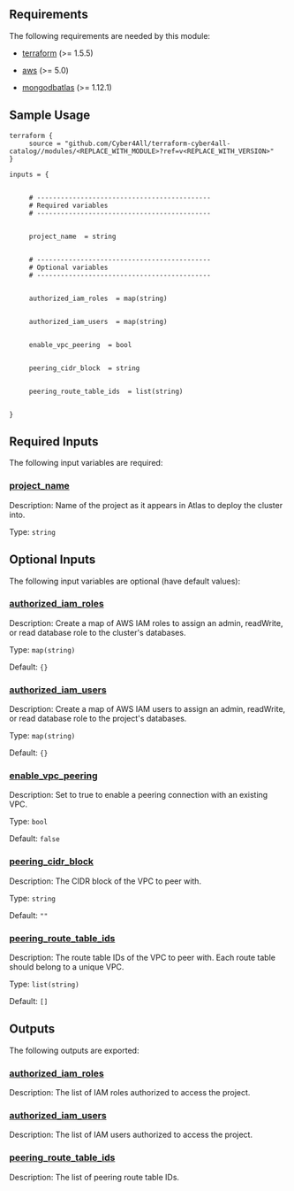 <!-- BEGIN_TF_DOCS -->
## Requirements

The following requirements are needed by this module:

- <a name="requirement_terraform"></a> [terraform](#requirement\_terraform) (>= 1.5.5)

- <a name="requirement_aws"></a> [aws](#requirement\_aws) (>= 5.0)

- <a name="requirement_mongodbatlas"></a> [mongodbatlas](#requirement\_mongodbatlas) (>= 1.12.1)
## Sample Usage
```hcl
terraform {
	 source = "github.com/Cyber4All/terraform-cyber4all-catalog//modules/<REPLACE_WITH_MODULE>?ref=v<REPLACE_WITH_VERSION>"
}

inputs = {


	 # --------------------------------------------
	 # Required variables
	 # --------------------------------------------


	 project_name  = string


	 # --------------------------------------------
	 # Optional variables
	 # --------------------------------------------


	 authorized_iam_roles  = map(string)


	 authorized_iam_users  = map(string)


	 enable_vpc_peering  = bool


	 peering_cidr_block  = string


	 peering_route_table_ids  = list(string)


}
```
## Required Inputs

The following input variables are required:

### <a name="input_project_name"></a> [project\_name](#input\_project\_name)

Description: Name of the project as it appears in Atlas to deploy the cluster into.

Type: `string`

## Optional Inputs

The following input variables are optional (have default values):

### <a name="input_authorized_iam_roles"></a> [authorized\_iam\_roles](#input\_authorized\_iam\_roles)

Description: Create a map of AWS IAM roles to assign an admin, readWrite, or read database role to the cluster's databases.

Type: `map(string)`

Default: `{}`

### <a name="input_authorized_iam_users"></a> [authorized\_iam\_users](#input\_authorized\_iam\_users)

Description: Create a map of AWS IAM users to assign an admin, readWrite, or read database role to the project's databases.

Type: `map(string)`

Default: `{}`

### <a name="input_enable_vpc_peering"></a> [enable\_vpc\_peering](#input\_enable\_vpc\_peering)

Description: Set to true to enable a peering connection with an existing VPC.

Type: `bool`

Default: `false`

### <a name="input_peering_cidr_block"></a> [peering\_cidr\_block](#input\_peering\_cidr\_block)

Description: The CIDR block of the VPC to peer with.

Type: `string`

Default: `""`

### <a name="input_peering_route_table_ids"></a> [peering\_route\_table\_ids](#input\_peering\_route\_table\_ids)

Description: The route table IDs of the VPC to peer with. Each route table should belong to a unique VPC.

Type: `list(string)`

Default: `[]`
## Outputs

The following outputs are exported:

### <a name="output_authorized_iam_roles"></a> [authorized\_iam\_roles](#output\_authorized\_iam\_roles)

Description: The list of IAM roles authorized to access the project.

### <a name="output_authorized_iam_users"></a> [authorized\_iam\_users](#output\_authorized\_iam\_users)

Description: The list of IAM users authorized to access the project.

### <a name="output_peering_route_table_ids"></a> [peering\_route\_table\_ids](#output\_peering\_route\_table\_ids)

Description: The list of peering route table IDs.
<!-- END_TF_DOCS -->